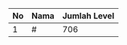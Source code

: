 | No | Nama            | Jumlah Level |
|----|-----------------|--------------|
| 1  | #    |    706        |
